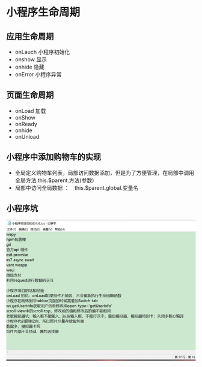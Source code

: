 # 小程序生命周期

## 应用生命周期

+ onLauch 小程序初始化
+ onshow 显示
+ onhide 隐藏
+ onError 小程序异常

## 页面生命周期

+ onLoad 加载
+ onShow
+ onReady
+ onhide
+ onUnload







## 小程序中添加购物车的实现

+ 全局定义购物车列表，局部访问数据添加，但是为了方便管理，在局部中调用全局方法  this.$parent.方法(参数)
+ 局部中访问全局数据 ：　this.$parent.global.变量名





## 小程序坑

![image-20191108090759105](markdown.assets/image-20191108090759105.png)